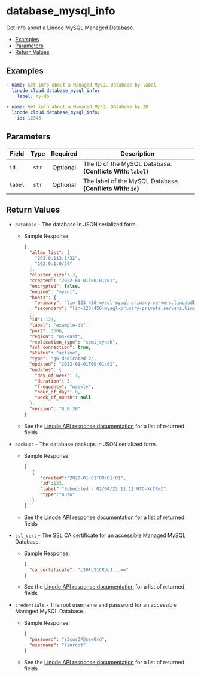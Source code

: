 # database_mysql_info

Get info about a Linode MySQL Managed Database.

- [Examples](#examples)
- [Parameters](#parameters)
- [Return Values](#return-values)

## Examples

```yaml
- name: Get info about a Managed MySQL Database by label
  linode.cloud.database_mysql_info:
    label: my-db
```

```yaml
- name: Get info about a Managed MySQL Database by ID
  linode.cloud.database_mysql_info:
    id: 12345
```


## Parameters

| Field     | Type | Required | Description                                                                  |
|-----------|------|----------|------------------------------------------------------------------------------|
| `id` | <center>`str`</center> | <center>Optional</center> | The ID of the MySQL Database.  **(Conflicts With: `label`)** |
| `label` | <center>`str`</center> | <center>Optional</center> | The label of the MySQL Database.  **(Conflicts With: `id`)** |

## Return Values

- `database` - The database in JSON serialized form.

    - Sample Response:
        ```json
        {
          "allow_list": [
            "203.0.113.1/32",
            "192.0.1.0/24"
          ],
          "cluster_size": 3,
          "created": "2022-01-01T00:01:01",
          "encrypted": false,
          "engine": "mysql",
          "hosts": {
            "primary": "lin-123-456-mysql-mysql-primary.servers.linodedb.net",
            "secondary": "lin-123-456-mysql-primary-private.servers.linodedb.net"
          },
          "id": 123,
          "label": "example-db",
          "port": 3306,
          "region": "us-east",
          "replication_type": "semi_synch",
          "ssl_connection": true,
          "status": "active",
          "type": "g6-dedicated-2",
          "updated": "2022-01-01T00:01:01",
          "updates": {
            "day_of_week": 1,
            "duration": 3,
            "frequency": "weekly",
            "hour_of_day": 0,
            "week_of_month": null
          },
          "version": "8.0.30"
        }
        ```
    - See the [Linode API response documentation](https://www.linode.com/docs/api/databases/#managed-mysql-database-view__response-samples) for a list of returned fields


- `backups` - The database backups in JSON serialized form.

    - Sample Response:
        ```json
        [
           {
              "created":"2022-01-01T00:01:01",
              "id":123,
              "label":"Scheduled - 02/04/22 11:11 UTC-XcCRmI",
              "type":"auto"
           }
        ]
        ```
    - See the [Linode API response documentation](https://www.linode.com/docs/api/databases/#managed-mysql-database-backup-view__responses) for a list of returned fields


- `ssl_cert` - The SSL CA certificate for an accessible Managed MySQL Database.

    - Sample Response:
        ```json
        {
          "ca_certificate": "LS0tLS1CRUdJ...=="
        }
        ```
    - See the [Linode API response documentation](https://www.linode.com/docs/api/databases/#managed-mysql-database-ssl-certificate-view__responses) for a list of returned fields


- `credentials` - The root username and password for an accessible Managed MySQL Database.

    - Sample Response:
        ```json
        {
          "password": "s3cur3P@ssw0rd",
          "username": "linroot"
        }
        ```
    - See the [Linode API response documentation](https://www.linode.com/docs/api/databases/#managed-mysql-database-credentials-view__responses) for a list of returned fields


